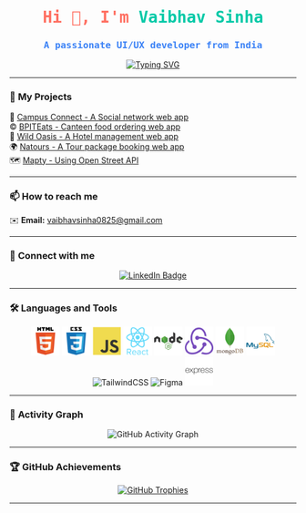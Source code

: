 <h1 align="center" style="color: #FF6F61; font-family: 'Fira Code', monospace;">Hi 👋, I'm <span style="color: #00C9A7;">Vaibhav Sinha</span></h1>
<h3 align="center" style="color: #3B82F6; font-family: 'Fira Code', monospace;">A passionate UI/UX developer from India</h3>

<p align='center'>
<a href="https://git.io/typing-svg"><img src="https://readme-typing-svg.demolab.com?font=Fira+Code&weight=600&size=24&letterSpacing=1.5px&pause=1000&color=00C9A7&center=true&vCenter=true&width=435&lines=Full+Stack+Developer;Open+to+collaborations" alt="Typing SVG" /></a>
</p>

---

### 🌟 **My Projects**
🏫 [Campus Connect - A Social network web app](https://campus-connect-chi-ten.vercel.app/Login)                       
©️ [BPITEats - Canteen food ordering web app](https://bpitcanteen.vercel.app/)                            
🚀 [Wild Oasis - A Hotel management web app](https://github.com/VaibhavSinha25/the-wild-oasis)  
🌍 [Natours - A Tour package booking web app](https://github.com/VaibhavSinha25/natours)  
🗺️ [Mapty - Using Open Street API](https://github.com/VaibhavSinha25/Mapty)

---

### 📫 **How to reach me**
✉️ **Email:** vaibhavsinha0825@gmail.com  

---

### 🤝 **Connect with me**
<p align="center">
  <a href="https://linkedin.com/in/-vaibhav-sinha/" target="blank">
    <img src="https://img.shields.io/badge/-LinkedIn-%230077B5?style=for-the-badge&logo=linkedin&logoColor=white" alt="LinkedIn Badge"/>
  </a>
</p>

---

### 🛠️ **Languages and Tools**
<p align="center">
  <img src="https://raw.githubusercontent.com/devicons/devicon/master/icons/html5/html5-original-wordmark.svg" alt="HTML5" width="50" height="50"/>
  <img src="https://raw.githubusercontent.com/devicons/devicon/master/icons/css3/css3-original-wordmark.svg" alt="CSS3" width="50" height="50"/>
  <img src="https://raw.githubusercontent.com/devicons/devicon/master/icons/javascript/javascript-original.svg" alt="JavaScript" width="50" height="50"/>
  <img src="https://raw.githubusercontent.com/devicons/devicon/master/icons/react/react-original-wordmark.svg" alt="React" width="50" height="50"/>
  <img src="https://raw.githubusercontent.com/devicons/devicon/master/icons/nodejs/nodejs-original-wordmark.svg" alt="Node.js" width="50" height="50"/>
  <img src="https://raw.githubusercontent.com/devicons/devicon/master/icons/redux/redux-original.svg" alt="Redux" width="50" height="50"/>
  <img src="https://raw.githubusercontent.com/devicons/devicon/master/icons/mongodb/mongodb-original-wordmark.svg" alt="MongoDB" width="50" height="50"/>
  <img src="https://raw.githubusercontent.com/devicons/devicon/master/icons/mysql/mysql-original-wordmark.svg" alt="MySQL" width="50" height="50"/>
  <img src="https://www.vectorlogo.zone/logos/tailwindcss/tailwindcss-icon.svg" alt="TailwindCSS" width="50" height="50"/>
  <img src="https://www.vectorlogo.zone/logos/figma/figma-icon.svg" alt="Figma" width="50" height="50"/>
  <img src="https://raw.githubusercontent.com/devicons/devicon/master/icons/express/express-original-wordmark.svg" alt="Express.js" width="50" height="50"/> <!-- Fixed Express.js Logo -->
<!--   <img src="https://raw.githubusercontent.com/TanStack/react-query/main/packages/react-query/logo/react-query-icon.svg" alt="React Query" width="50" height="50"/> <!-- Fixed React Query Logo --> 
</p>

---

### 🚀 **Activity Graph**
<p align="center">
  <img src="https://github-readme-activity-graph.vercel.app/graph?username=vaibhavsinha25&theme=react-dark&bg_color=20232A&hide_border=true" alt="GitHub Activity Graph">
</p>

---

### 🏆 **GitHub Achievements**
<p align="center">
  <a href="https://github.com/ryo-ma/github-profile-trophy">
    <img src="https://github-profile-trophy.vercel.app/?username=vaibhavsinha25&theme=algolia&no-frame=true" alt="GitHub Trophies"/>
  </a>
</p>

---
